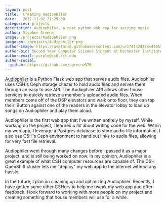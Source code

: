 ```yaml
---
layout: post
title:  Creating Audiophiler
date:   2017-11-02 21:25:00
categories: projects
description: Audiophiler, a neat python web app for serving music
author: Stephen Greene
image: /projects/Audiophiler.png
image-sm: /projects/Audiophiler.png
author-image: https://avatars0.githubusercontent.com/u/17414243?s=460&v=4
author-bio: Second Year Computer Science Student at Rochester Institute of Technology and a System Administrator for CSH as well as KGCOE
author-email: purple@csh.rit.edu
author-social:
  github: https://github.com/sgreene570
---
```

[Audiophiler](https://github.com/sgreene570/audiophiler) is a Python Flask web app that serves audio files.
Audiophiler uses CSH's Ceph storage cluster to hold audio files and serves them through an easy to use API.
The Audiophiler API allows other house services to quickly retrieve a member's uploaded audio files.
When members come off of the DSP elevators and walk onto floor, they can tap their iButton against one of the
readers in the elevator lobby to load up songs on Audiophiler and play them aloud.

Audiophiler is the first web app that I've written entirely by myself.  While working on the project, I learned _a lot_ about
writing code for the web.  Within my web app, I leverage a Postgres database to store audio file information.  I also use
CSH's Ceph environment to hand out links to audio files, allowing for very fast file retrieval.  

Audiophiler went through many changes before I passed it as a major project, and is still being worked on now.  In my opinion, Audiophiler is a great example of what CSH computer resources are capable of.  The CSH OpenShift cluster lets me "deploy" my web app to the internet without any hassle.

In the future, I plan on cleaning up and optimizing Audiophiler. Recently, I have gotten some other CSHers to help me tweak my web app and offer feedback.
I look forward to working with more people on my project and creating something that house members will use for a while.
